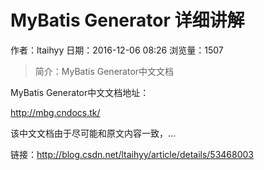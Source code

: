 # MyBatis Generator 详细讲解
作者：ltaihyy
日期：2016-12-06 08:26
浏览量：1507
> 简介：MyBatis Generator中文文档

MyBatis Generator中文文档地址：


http://mbg.cndocs.tk/


该中文文档由于尽可能和原文内容一致，...

 链接：http://blog.csdn.net/ltaihyy/article/details/53468003
